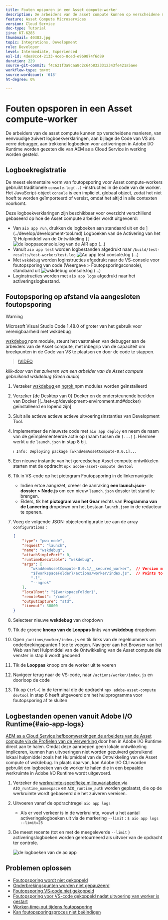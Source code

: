 ```yaml
---
title: Fouten opsporen in een Asset compute-worker
description: De arbeiders van de asset compute kunnen op verscheidene manieren, van eenvoudige zuivert logboekverklaringen, aan bijlage de Code van VS als verre debugger, aan trekkend logboeken voor activeringen in Adobe I/O Runtime worden gezeten die van AEM as a Cloud Service in werking worden gesteld.
feature: Asset Compute Microservices
version: Cloud Service
doc-type: Tutorial
jira: KT-6285
thumbnail: 40383.jpg
topic: Integrations, Development
role: Developer
level: Intermediate, Experienced
exl-id: 4dea9cc4-2133-4ceb-8ced-e9b9874f6d89
duration: 229
source-git-commit: f4c621f3a9caa8c2c64b8323312343fe421a5aee
workflow-type: tm+mt
source-wordcount: '618'
ht-degree: 0%

---
```


# Fouten opsporen in een Asset compute-worker

De arbeiders van de asset compute kunnen op verscheidene manieren, van eenvoudige zuivert logboekverklaringen, aan bijlage de Code van VS als verre debugger, aan trekkend logboeken voor activeringen in Adobe I/O Runtime worden gezeten die van AEM as a Cloud Service in werking worden gesteld.

## Logboekregistratie

De meest elementaire vorm van foutopsporing voor Asset compute-workers gebruikt traditionele `console.log(..)` -instructies in de code van de worker. Het JavaScript-object `console` is een impliciet, globaal object, zodat het niet hoeft te worden geïmporteerd of vereist, omdat het altijd in alle contexten voorkomt.

Deze logboekverklaringen zijn beschikbaar voor overzicht verschillend gebaseerd op hoe de Asset compute arbeider wordt uitgevoerd:

+ Van `aio app run`, drukken de logboeken aan standaard uit en de ](../develop/development-tool.md) Logboeken van de Activering van het 1} Hulpmiddel van de Ontwikkeling {[
  ![ de looppasconsole.log van de AIR app (...) ](./assets/debug/console-log__aio-app-run.png)
+ Vanuit `aio app test` worden logbestanden afgedrukt naar `/build/test-results/test-worker/test.log`
  ![ Ao app test console.log (...) ](./assets/debug/console-log__aio-app-test.png)
+ Met `wskdebug` worden loginstructies afgedrukt naar de VS-console voor foutopsporing van code (Weergave > Foutopsporingsconsole), standaard uit
  ![ wskdebug console.log (...) ](./assets/debug/console-log__wskdebug.png)
+ Loginstructies worden met `aio app logs` afgedrukt naar het activeringslogbestand.

## Foutopsporing op afstand via aangesloten foutopsporing

>[!WARNING]
>
>Microsoft Visual Studio Code 1.48.0 of groter van het gebruik voor verenigbaarheid met wskdebug

[ wskdebug ](https://www.npmjs.com/package/@openwhisk/wskdebug) npm module, steunt het vastmaken van debugger aan de arbeiders van de Asset compute, met inbegrip van de capaciteit om breekpunten in de Code van VS te plaatsen en door de code te stappen.

>[!VIDEO](https://video.tv.adobe.com/v/40383?quality=12&learn=on)

_klik-door van het zuiveren van een arbeider van de Asset compute gebruikend wskdebug (Geen audio)_

1. Verzeker [ wskdebug ](../set-up/development-environment.md#wskdebug) en [ ngrok ](../set-up/development-environment.md#ngork) npm modules worden geïnstalleerd
1. Verzeker {de Desktop van 0} Docker en de ondersteunende beelden van Docker ](../set-up/development-environment.md#docker) geïnstalleerd en lopend zijn[
1. Sluit alle actieve actieve actieve uitvoeringsinstanties van Development Tool.
1. Implementeer de nieuwste code met `aio app deploy` en neem de naam van de geïmplementeerde actie op (naam tussen de `[...]` ). Hiermee werkt u de `launch.json` in stap 8 bij.

   ```
   ℹ Info: Deploying package [wkndAemAssetCompute-0.0.1]...
   ```


1. Een nieuwe instantie van het gereedschap Asset compute ontwikkelen starten met de opdracht `npx adobe-asset-compute devtool`
1. Tik in VS-code op het pictogram Foutopsporing in de linkernavigatie
   + Indien ertoe aangezet, creeer de aanraking __een launch.json- dossier > Node.js__ om een nieuw `launch.json` dossier tot stand te brengen.
   + Elders, tik het __pictogram van het Gear__ rechts van __Programma van de Lancering__ dropdown om het bestaan `launch.json` in de redacteur te openen.
1. Voeg de volgende JSON-objectconfiguratie toe aan de array `configurations` :

   ```json
   {
       "type": "pwa-node",
       "request": "launch",
       "name": "wskdebug",
       "attachSimplePort": 0,
       "runtimeExecutable": "wskdebug",
       "args": [
           "wkndAemAssetCompute-0.0.1/__secured_worker",  // Version must match your Asset Compute worker's version
           "${workspaceFolder}/actions/worker/index.js",  // Points to your worker
           "-l",
           "--ngrok"
       ],
       "localRoot": "${workspaceFolder}",
       "remoteRoot": "/code",
       "outputCapture": "std",
       "timeout": 30000
   }
   ```

1. Selecteer nieuwe __wskdebug__ van dropdown
1. Tik de groene __knoop van de Looppas__ links van __wskdebug__ dropdown
1. Open `/actions/worker/index.js` en tik links van de regelnummers om onderbrekingspunten 1 toe te voegen. Navigeer aan het Browser van het Web van het Hulpmiddel van de Ontwikkeling van de Asset compute die venster in stap 6 wordt geopend
1. Tik de __Looppas__ knoop om de worker uit te voeren
1. Navigeer terug naar de VS-code, naar `/actions/worker/index.js` en doorloop de code
1. Tik op `Ctrl-C` in de terminal die de opdracht `npx adobe-asset-compute devtool` in stap 6 heeft uitgevoerd om het hulpprogramma voor foutopsporing af te sluiten

## Logbestanden openen vanuit Adobe I/O Runtime{#aio-app-logs}

[ AEM as a Cloud Service hefboomwerkingen de arbeiders van de Asset compute via de Profielen van de Verwerking ](../deploy/processing-profiles.md) door hen in Adobe I/O Runtime direct aan te halen. Omdat deze aanroepen geen lokale ontwikkeling impliceren, kunnen hun uitvoeringen niet worden gezuiverd gebruikend lokaal hulpmiddel zoals het Hulpmiddel van de Ontwikkeling van de Asset compute of wskdebug. In plaats daarvan, kan Adobe I/O CLI worden gebruikt om logboeken van de worker te halen die in een bepaalde werkruimte in Adobe I/O Runtime wordt uitgevoerd.

1. Verzeker de [ werkruimte-specifieke milieuvariabelen ](../deploy/runtime.md) via `AIO_runtime_namespace` en `AIO_runtime_auth` worden geplaatst, die op de werkruimte wordt gebaseerd die het zuiveren vereisen.
1. Uitvoeren vanaf de opdrachtregel `aio app logs`
   + Als er veel verkeer is in de werkruimte, vouwt u het aantal activeringslogboeken uit via de markering `--limit` :
     `$ aio app logs --limit=25`
1. De meest recente (tot en met de meegeleverde `--limit` ) activeringslogboeken worden geretourneerd als uitvoer van de opdracht ter controle.

   ![ de logboeken van de ao app ](./assets/debug/aio-app-logs.png)

## Problemen oplossen

+ [Foutopsporing wordt niet gekoppeld](../troubleshooting.md#debugger-does-not-attach)
+ [Onderbrekingspunten worden niet gepauzeerd](../troubleshooting.md#breakpoints-no-pausing)
+ [Foutopsporing VS-code niet gekoppeld](../troubleshooting.md#vs-code-debugger-not-attached)
+ [Foutopsporing voor VS-code gekoppeld nadat uitvoering van worker is gestart](../troubleshooting.md#vs-code-debugger-attached-after-worker-execution-began)
+ [Worker-time-out tijdens foutopsporing](../troubleshooting.md#worker-times-out-while-debugging)
+ [Kan foutopsporingsproces niet beëindigen](../troubleshooting.md#cannot-terminate-debugger-process)
